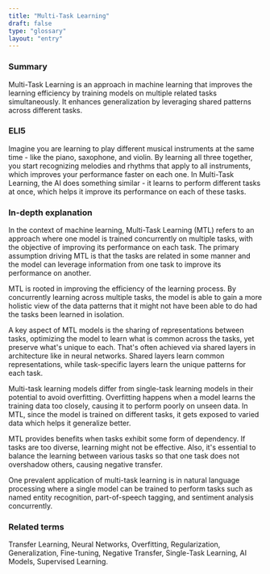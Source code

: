 ```yaml
---
title: "Multi-Task Learning"
draft: false
type: "glossary"
layout: "entry"
---
```


### Summary

Multi-Task Learning is an approach in machine learning that improves the learning efficiency by training models on multiple related tasks simultaneously. It enhances generalization by leveraging shared patterns across different tasks.

### ELI5

Imagine you are learning to play different musical instruments at the same time - like the piano, saxophone, and violin. By learning all three together, you start recognizing melodies and rhythms that apply to all instruments, which improves your performance faster on each one. In Multi-Task Learning, the AI does something similar - it learns to perform different tasks at once, which helps it improve its performance on each of these tasks.

### In-depth explanation

In the context of machine learning, Multi-Task Learning (MTL) refers to an approach where one model is trained concurrently on multiple tasks, with the objective of improving its performance on each task. The primary assumption driving MTL is that the tasks are related in some manner and the model can leverage information from one task to improve its performance on another.

MTL is rooted in improving the efficiency of the learning process. By concurrently learning across multiple tasks, the model is able to gain a more holistic view of the data patterns that it might not have been able to do had the tasks been learned in isolation.

A key aspect of MTL models is the sharing of representations between tasks, optimizing the model to learn what is common across the tasks, yet preserve what's unique to each. That's often achieved via shared layers in architecture like in neural networks. Shared layers learn common representations, while task-specific layers learn the unique patterns for each task.

Multi-task learning models differ from single-task learning models in their potential to avoid overfitting. Overfitting happens when a model learns the training data too closely, causing it to perform poorly on unseen data. In MTL, since the model is trained on different tasks, it gets exposed to varied data which helps it generalize better.

MTL provides benefits when tasks exhibit some form of dependency. If tasks are too diverse, learning might not be effective. Also, it's essential to balance the learning between various tasks so that one task does not overshadow others, causing negative transfer.

One prevalent application of multi-task learning is in natural language processing where a single model can be trained to perform tasks such as named entity recognition, part-of-speech tagging, and sentiment analysis concurrently.

### Related terms

Transfer Learning, Neural Networks, Overfitting, Regularization, Generalization, Fine-tuning, Negative Transfer, Single-Task Learning, AI Models, Supervised Learning.

